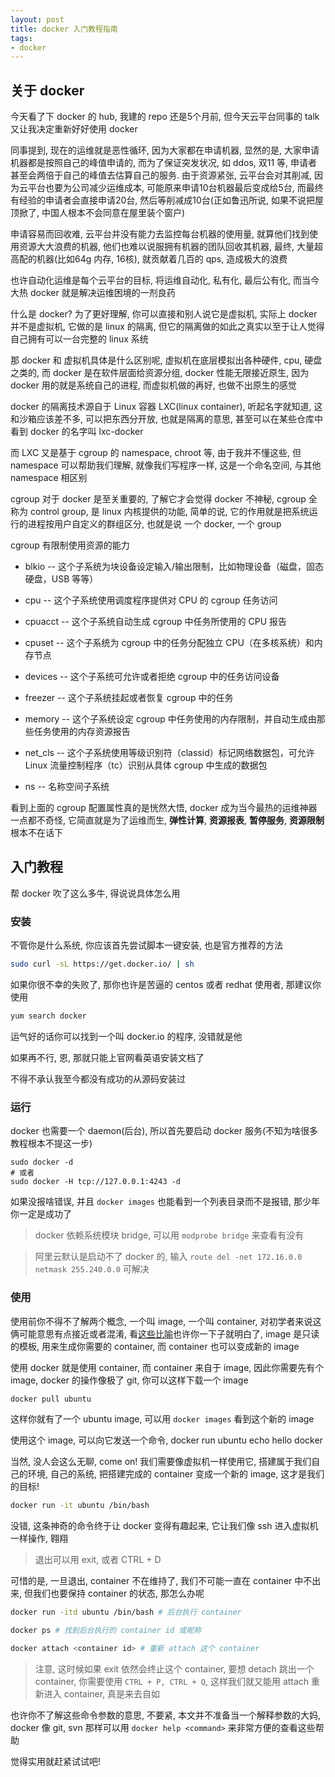 ```yaml
---
layout: post
title: docker 入门教程指南
tags:
- docker
---
```


关于 docker
---

今天看了下 docker 的 hub, 我建的 repo 还是5个月前, 但今天云平台同事的 talk 又让我决定重新好好使用 docker

同事提到, 现在的运维就是恶性循环, 因为大家都在申请机器, 显然的是, 大家申请机器都是按照自己的峰值申请的, 而为了保证突发状况, 如 ddos, 双11 等, 申请者甚至会两倍于自己的峰值去估算自己的服务. 由于资源紧张, 云平台会对其削减, 因为云平台也要为公司减少运维成本, 可能原来申请10台机器最后变成给5台, 而最终有经验的申请者会直接申请20台, 然后等削减成10台(正如鲁迅所说, 如果不说把屋顶掀了, 中国人根本不会同意在屋里装个窗户)

申请容易而回收难, 云平台并没有能力去监控每台机器的使用量, 就算他们找到使用资源大大浪费的机器, 他们也难以说服拥有机器的团队回收其机器, 最终, 大量超高配的机器(比如64g 内存, 16核), 就贡献着几百的 qps, 造成极大的浪费

也许自动化运维是每个云平台的目标, 将运维自动化, 私有化, 最后公有化, 而当今大热 docker 就是解决运维困境的一剂良药

什么是 docker? 为了更好理解, 你可以直接和别人说它是虚拟机, 实际上 docker 并不是虚拟机, 它做的是 linux 的隔离, 但它的隔离做的如此之真实以至于让人觉得自己拥有可以一台完整的 linux 系统

那 docker 和 虚拟机具体是什么区别呢, 虚拟机在底层模拟出各种硬件, cpu, 硬盘之类的, 而 docker 是在软件层面给资源分组, docker 性能无限接近原生, 因为 docker 用的就是系统自己的进程, 而虚拟机做的再好, 也做不出原生的感觉

docker 的隔离技术源自于 Linux 容器 LXC(linux container), 听起名字就知道, 这和沙箱应该差不多, 可以把东西分开放, 也就是隔离的意思, 甚至可以在某些仓库中看到 docker 的名字叫 lxc-docker

而 LXC 又是基于 cgroup 的 namespace, chroot 等, 由于我并不懂这些, 但 namespace 可以帮助我们理解, 就像我们写程序一样, 这是一个命名空间, 与其他 namespace 相区别

cgroup 对于 docker 是至关重要的, 了解它才会觉得 docker 不神秘, cgroup 全称为 control group, 是 linux 内核提供的功能, 简单的说, 它的作用就是把系统运行的进程按用户自定义的群组区分, 也就是说 一个 docker, 一个 group

cgroup 有限制使用资源的能力

- blkio -- 这个子系统为块设备设定输入/输出限制，比如物理设备（磁盘，固态硬盘，USB 等等）

- cpu -- 这个子系统使用调度程序提供对 CPU 的 cgroup 任务访问

- cpuacct -- 这个子系统自动生成 cgroup 中任务所使用的 CPU 报告

- cpuset -- 这个子系统为 cgroup 中的任务分配独立 CPU（在多核系统）和内存节点

- devices -- 这个子系统可允许或者拒绝 cgroup 中的任务访问设备

- freezer -- 这个子系统挂起或者恢复 cgroup 中的任务

- memory -- 这个子系统设定 cgroup 中任务使用的内存限制，并自动生成由那些任务使用的内存资源报告

- net_cls -- 这个子系统使用等级识别符（classid）标记网络数据包，可允许 Linux 流量控制程序（tc）识别从具体 cgroup 中生成的数据包

- ns -- 名称空间子系统

看到上面的 cgroup 配置属性真的是恍然大悟, docker 成为当今最热的运维神器一点都不奇怪, 它简直就是为了运维而生, **弹性计算**, **资源报表**, **暂停服务**, **资源限制** 根本不在话下


入门教程
---

帮 docker 吹了这么多牛, 得说说具体怎么用

### 安装

不管你是什么系统, 你应该首先尝试脚本一键安装, 也是官方推荐的方法

```sh
sudo curl -sL https://get.docker.io/ | sh 
```

如果你很不幸的失败了, 那你也许是苦逼的 centos 或者 redhat 使用者, 那建议你使用

```sh
yum search docker
```

运气好的话你可以找到一个叫 docker.io 的程序, 没错就是他

如果再不行, 恩, 那就只能上官网看英语安装文档了

不得不承认我至今都没有成功的从源码安装过


### 运行

docker 也需要一个 daemon(后台), 所以首先要启动 docker 服务(不知为啥很多教程根本不提这一步)

```
sudo docker -d
# 或者
sudo docker -H tcp://127.0.0.1:4243 -d
```

如果没报啥错误, 并且 `docker images` 也能看到一个列表目录而不是报错, 那少年你一定是成功了

> docker 依赖系统模块 bridge, 可以用 `modprobe bridge` 来查看有没有

> 阿里云默认是启动不了 docker 的, 输入 `route del -net 172.16.0.0 netmask 255.240.0.0` 可解决


### 使用

使用前你不得不了解两个概念, 一个叫 image, 一个叫 container, 对初学者来说这俩可能意思有点接近或者混淆, 看[这些比喻](https://docker.cn/p/a-discussion-on-the-relation-between-image-and-container)也许你一下子就明白了, image 是只读的模板, 用来生成你需要的 container, 而 container 也可以变成新的 image

使用 docker 就是使用 container, 而 container 来自于 image, 因此你需要先有个 image, docker 的操作像极了 git, 你可以这样下载一个 image

```sh
docker pull ubuntu
```

这样你就有了一个 ubuntu image, 可以用 `docker images` 看到这个新的 image

使用这个 image, 可以向它发送一个命令, docker run ubuntu echo hello docker

当然, 没人会这么无聊, come on! 我们需要像虚拟机一样使用它, 搭建属于我们自己的环境, 自己的系统, 把搭建完成的 container 变成一个新的 image, 这才是我们的目标!

```sh
docker run -it ubuntu /bin/bash
```

没错, 这条神奇的命令终于让 docker 变得有趣起来, 它让我们像 ssh 进入虚拟机一样操作, 翱翔

> 退出可以用 exit, 或者 CTRL + D

可惜的是, 一旦退出, container 不在维持了, 我们不可能一直在 container 中不出来, 但我们也要保持 container 的状态, 那怎么办呢

```sh
docker run -itd ubuntu /bin/bash # 后台执行 container

docker ps # 找到后台执行的 container id 或昵称

docker attach <container id> # 重新 attach 这个 container
```

> 注意, 这时候如果 exit 依然会终止这个 container, 要想 detach 跳出一个 container, 你需要使用 `CTRL + P, CTRL + Q`, 这样我们就又能用 attach 重新进入 container, 真是来去自如

也许你不了解这些命令参数的意思, 不要紧, 本文并不准备当一个解释参数的大妈, docker 像 git, svn 那样可以用 `docker help <command>` 来非常方便的查看这些帮助

觉得实用就赶紧试试吧!


